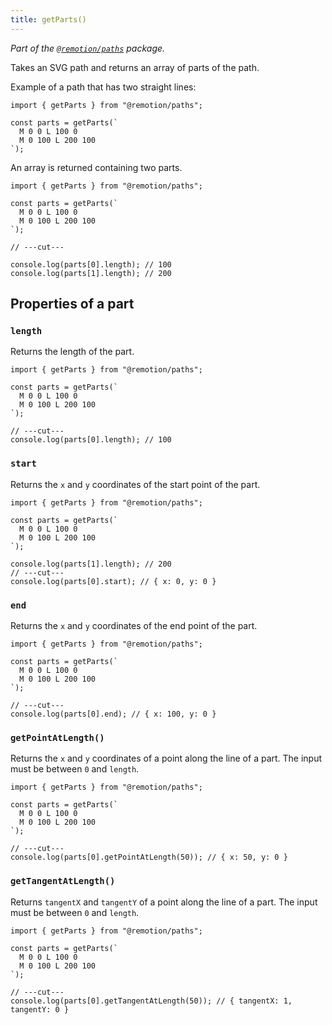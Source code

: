 ```yaml
---
title: getParts()
---
```


_Part of the [`@remotion/paths`](/docs/paths) package._

Takes an SVG path and returns an array of parts of the path.

Example of a path that has two straight lines:

```tsx twoslash
import { getParts } from "@remotion/paths";

const parts = getParts(`
  M 0 0 L 100 0
  M 0 100 L 200 100
`);
```

An array is returned containing two parts.

```tsx twoslash
import { getParts } from "@remotion/paths";

const parts = getParts(`
  M 0 0 L 100 0
  M 0 100 L 200 100
`);

// ---cut---

console.log(parts[0].length); // 100
console.log(parts[1].length); // 200
```

## Properties of a part

### `length`

Returns the length of the part.

```tsx twoslash
import { getParts } from "@remotion/paths";

const parts = getParts(`
  M 0 0 L 100 0
  M 0 100 L 200 100
`);

// ---cut---
console.log(parts[0].length); // 100
```

### `start`

Returns the `x` and `y` coordinates of the start point of the part.

```tsx twoslash
import { getParts } from "@remotion/paths";

const parts = getParts(`
  M 0 0 L 100 0
  M 0 100 L 200 100
`);

console.log(parts[1].length); // 200
// ---cut---
console.log(parts[0].start); // { x: 0, y: 0 }
```

### `end`

Returns the `x` and `y` coordinates of the end point of the part.

```tsx twoslash
import { getParts } from "@remotion/paths";

const parts = getParts(`
  M 0 0 L 100 0
  M 0 100 L 200 100
`);

// ---cut---
console.log(parts[0].end); // { x: 100, y: 0 }
```

### `getPointAtLength()`

Returns the `x` and `y` coordinates of a point along the line of a part. The input must be between `0` and `length`.

```tsx twoslash
import { getParts } from "@remotion/paths";

const parts = getParts(`
  M 0 0 L 100 0
  M 0 100 L 200 100
`);

// ---cut---
console.log(parts[0].getPointAtLength(50)); // { x: 50, y: 0 }
```

### `getTangentAtLength()`

Returns `tangentX` and `tangentY` of a point along the line of a part. The input must be between `0` and `length`.

```tsx twoslash
import { getParts } from "@remotion/paths";

const parts = getParts(`
  M 0 0 L 100 0
  M 0 100 L 200 100
`);

// ---cut---
console.log(parts[0].getTangentAtLength(50)); // { tangentX: 1, tangentY: 0 }
```
